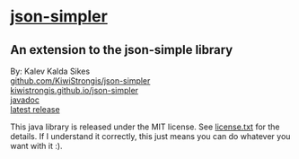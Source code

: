 [json-simpler](http://kiwistrongis.github.io/json-simpler/)
============
An extension to the json-simple library
---------------------------------------

By: Kalev Kalda Sikes  
[github.com/KiwiStrongis/json-simpler](https://github.com/KiwiStrongis/json-simpler/)  
[kiwistrongis.github.io/json-simpler](http://kiwistrongis.github.io/json-simpler/)  
[javadoc](http://kiwistrongis.github.io/json-simpler/doc/)  
[latest release](https://github.com/KiwiStrongis/json-simpler/releases/tag/v1.0.0)

This java library is released under the MIT license. See [license.txt](license.txt) for the details. If I understand it correctly, this just means you can do whatever you want with it :).
